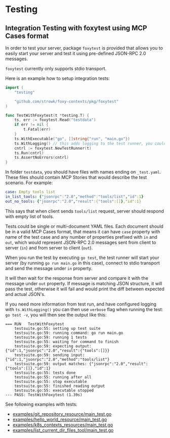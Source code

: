 # Testing

## Integration Testing with foxytest using MCP Cases format

In order to test your server, package `foxytest` is provided that allows you to easily start your server and test it using pre-defined JSON-RPC 2.0 messages.

`foxytest` currently only supports stdio transport.

Here is an example how to setup integration tests:

```go
import (
	"testing"

	"github.com/strowk/foxy-contexts/pkg/foxytest"
)

func TestWithFoxytest(t *testing.T) {
	ts, err := foxytest.Read("testdata")
	if err != nil {
		t.Fatal(err)
	}
	ts.WithExecutable("go", []string{"run", "main.go"})
	ts.WithLogging() // this adds logging to the test runner, you could see it if you run tests with -v flag
	cntrl := foxytest.NewTestRunner(t)
	ts.Run(cntrl)
	ts.AssertNoErrors(cntrl)
}
```

In folder `testdata`, you should have files with names ending on `_test.yaml`. These files should contain MCP Stories that would describe the test scenario. For example:

```yaml
case: Empty tools list
in_list_tools: {"jsonrpc":"2.0","method":"tools/list","id":1}
out_no_tools: {"jsonrpc":"2.0","result":{"tools":[]},"id":1}
```

This says that when client sends `tools/list` request, server should respond with empty list of tools.

Tests could be single or multi-document YAML files. Each document should be in a valid MCP Cases format, that means it can have `case` property with name of the test case and any number of properties prefixed with `in` and `out`, which would represent JSON-RPC 2.0 messages sent from client to server (`in`) and from server to client (`out`).

When you run the test by executing `go test`, the test runner will start your server (by running `go run main.go` in this case), connect to stdio transport and send the message under `in` property. 

It will then wait for the response from server and compare it with the message under `out` property. If message is matching JSON structure, it will pass the test, otherwise it will fail and would print the diff between expected and actual JSON's.

If you need more information from test run, and have configured logging with `ts.WithLogging()` you can then use `verbose` flag when running the test: `go test -v`, you will then see the output like this:

```
=== RUN   TestWithFoxytest
    testsuite.go:55: setting up test suite
    testsuite.go:59: running command: go run main.go
    testsuite.go:59: running 1 tests
    testsuite.go:55: waiting for command to finish
    testsuite.go:59: expecting output: {"id":1,"jsonrpc":"2.0","result":{"tools":[]}}
    testsuite.go:59: sending input: {"id":1,"jsonrpc":"2.0","method":"tools/list"}
    testsuite.go:59: output matches: {"jsonrpc":"2.0","result":{"tools":[]},"id":1}
    testsuite.go:55: tests done
    testsuite.go:55: running after all
    testsuite.go:55: stop executable
    testsuite.go:55: finished reading output
    testsuite.go:55: executable stopped
--- PASS: TestWithFoxytest (1.39s)
```

See following examples with tests:

- [examples/git_repository_resource/main_test.go](https://github.com/strowk/foxy-contexts/blob/main/examples/git_repository_resource/main_test.go)
- [examples/hello_world_resource/main_test.go](https://github.com/strowk/foxy-contexts/blob/main/examples/hello_world_resource/main_test.go)
- [examples/k8s_contexts_resources/main_test.go](https://github.com/strowk/foxy-contexts/blob/main/examples/k8s_contexts_resources/main_test.go)
- [examples/list_current_dir_files_tool/main_test.go](https://github.com/strowk/foxy-contexts/blob/main/examples/list_current_dir_files_tool/main_test.go)
